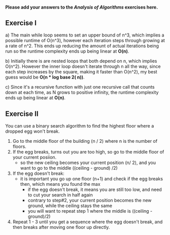 #### Please add your answers to the **_Analysis of Algorithms_** exercises here.

## Exercise I

a) The main while loop seems to set an upper bound of n^3, which implies a possible runtime of O(n^3), however each iteration steps through growing at a rate of n^2. This ends up reducing the amount of actual iterations being run so the runtime complexity ends up being linear at **O(n)**.

b) Initially there is are nested loops that both depend on n, which implies O(n^2). However the inner loop doesn't iterate through n all the way, since each step increases by the square, making it faster than O(n^2), my best guess would be **O(n \* log base 2( n))**.

c) Since it's a recursive function with just one recursive call that counts down at each time, as N grows to positive infinity, the runtime complexity ends up being linear at **O(n)**.

## Exercise II

You can use a binary search algorithm to find the highest floor where a dropped egg won't break.

1. Go to the middle floor of the building (n / 2) where n is the number of floors.
2. If the egg breaks, turns out you are too high, so go to the middle floor of your current posiion.
   - so the new ceiling becomes your current position (n/ 2), and you want to go to the middle ((ceiling - ground) /2)
3. If the egg doesn't break:
   - it is important you go up one floor (n+1) and check if the egg breaks then, which means you found the max
     - if the egg doesn't break, it means you are still too low, and need to cut your search in half again
     - contrary to step#2, your current position becomes the new ground, while the ceiling stays the same
     - you will want to repeat step 1 where the middle is ((ceiling - ground)/2)
4. Repeat 1 - 3 until you get a sequence where the egg doesn't break, and then breaks after moving one floor up directly.
